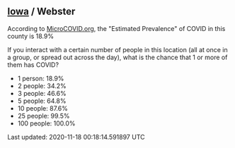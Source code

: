 
## [Iowa](/united-states/iowa) / Webster

According to [MicroCOVID.org](http://microcovid.org),
the "Estimated Prevalence" of COVID in this county is 18.9%

If you interact with a certain number of people in this location
(all at once in a group, or spread out across the day), what is the chance that
1 or more of them has COVID?

- 1 person: 18.9%
- 2 people: 34.2%
- 3 people: 46.6%
- 5 people: 64.8%
- 10 people: 87.6%
- 25 people: 99.5%
- 100 people: 100.0%

Last updated: 2020-11-18 00:18:14.591897 UTC
